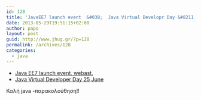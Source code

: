 ```yaml
---
id: 128
title: 'JavaEE7 launch event  &#038;  Java Virtual Developr Day &#8211; webcasts..stay java tuned τον Ιούνιο!'
date: 2013-05-29T19:51:15+02:00
author: papo
layout: post
guid: http://www.jhug.gr/?p=128
permalink: /archives/128
categories:
  - java
---
```

  * [Java EE7 launch event, webast.](http://event.on24.com/r.htm?e=615713&s=1&k=453EBA948F6408FE613E61903CBAEBFA&partnerref=Java_EE7_Launch_email_06122013_EMEA)
  * [Java Virtual Developer Day 25 June](http://oracle.6connex.com/portal/java2013/login/?langR=en_US&mcc=emeaeJUG)

Καλή java -παρακολούθηση!!

&nbsp;